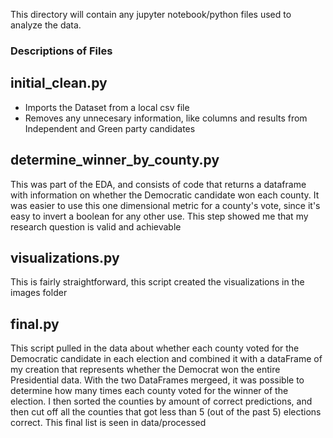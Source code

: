 This directory will contain any jupyter notebook/python files used to analyze the data.
### Descriptions of Files
## initial_clean.py
- Imports the Dataset from a local csv file
- Removes any unnecesary information, like columns and results from Independent and Green party candidates
## determine_winner_by_county.py
This was part of the EDA, and consists of code that returns a dataframe with information on whether the Democratic candidate won each county. It was easier to use this one dimensional metric for a county's vote, since it's easy to invert a boolean for any other use. This step showed me that my research question is valid and achievable
## visualizations.py
This is fairly straightforward, this script created the visualizations in the images folder
## final.py
This script pulled in the data about whether each county voted for the Democratic candidate in each election and combined it with a dataFrame of my creation that represents whether the Democrat won the entire Presidential data. With the two DataFrames mergeed, it was possible to determine how many times each county voted for the winner of the election. I then sorted the counties by amount of correct predictions, and then cut off all the counties that got less than 5 (out of the past 5) elections correct. This final list is seen in data/processed
